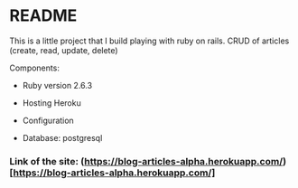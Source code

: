 # README

This is a little project that I build playing with ruby on rails. 
CRUD of articles (create, read, update, delete)

Components:

* Ruby version 2.6.3

* Hosting Heroku

* Configuration

* Database: postgresql 

### Link of the site: (https://blog-articles-alpha.herokuapp.com/)[https://blog-articles-alpha.herokuapp.com/]
